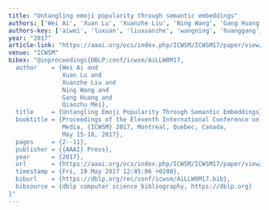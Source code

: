 ```yaml
---
title: "Untangling emoji popularity through semantic embeddings"
authors: ['Wei Ai', 'Xuan Lu', 'Xuanzhe Liu', 'Ning Wang', 'Gang Huang 0001', 'Qiaozhu Mei']
authors-key: ['aiwei', 'luxuan', 'liuxuanzhe', 'wangning', 'huanggang', 'meiqiaozhu']
year: "2017"
article-link: "https://aaai.org/ocs/index.php/ICWSM/ICWSM17/paper/view/15705"
venue: "ICWSM"
bibex: "@inproceedings{DBLP:conf/icwsm/AiLLW0M17,
  author    = {Wei Ai and
               Xuan Lu and
               Xuanzhe Liu and
               Ning Wang and
               Gang Huang and
               Qiaozhu Mei},
  title     = {Untangling Emoji Popularity Through Semantic Embeddings},
  booktitle = {Proceedings of the Eleventh International Conference on Web and Social
               Media, {ICWSM} 2017, Montreal, Quebec, Canada,
               May 15-18, 2017},
  pages     = {2--11},
  publisher = {{AAAI} Press},
  year      = {2017},
  url       = {https://aaai.org/ocs/index.php/ICWSM/ICWSM17/paper/view/15705},
  timestamp = {Fri, 19 May 2017 12:45:06 +0200},
  biburl    = {https://dblp.org/rec/conf/icwsm/AiLLW0M17.bib},
  bibsource = {dblp computer science bibliography, https://dblp.org}
}"
---
```

